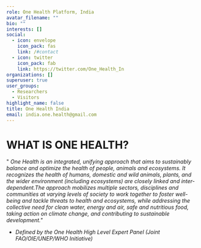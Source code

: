 ```yaml
---
role: One Health Platform, India
avatar_filename: ""
bio: ""
interests: []
social:
  - icon: envelope
    icon_pack: fas
    link: /#contact
  - icon: twitter
    icon_pack: fab
    link: https://twitter.com/One_Health_In
organizations: []
superuser: true
user_groups:
  - Researchers
  - Visitors
highlight_name: false
title: One Health India
email: india.one.health@gmail.com
---
```

# WHAT IS ONE HEALTH?

"<i> One Health is an integrated, unifying approach that aims to sustainably balance and optimize the health of people, animals and ecosystems. It recognizes the health of humans, domestic and wild animals, plants, and the wider environment (including ecosystems) are closely linked and inter-dependent.The approach mobilizes multiple sectors, disciplines and communities at varying levels of society to work together to foster well-being and tackle threats to health and ecosystems, while addressing the collective need for clean water, energy and air, safe and nutritious food, taking action on climate change, and contributing to sustainable development.<i>" 
 
- Defined by the One Health High Level Expert Panel (Joint FAO/OIE/UNEP/WHO Initiative)


